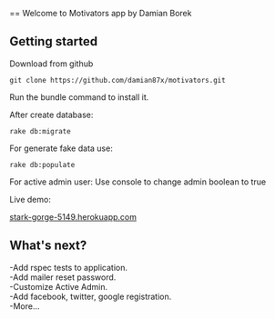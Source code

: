 == Welcome to Motivators app
by Damian Borek


## Getting started

Download from github

```console
git clone https://github.com/damian87x/motivators.git
```
Run the bundle command to install it.

After create database:

```console
rake db:migrate
```

For generate fake data use:

```console
rake db:populate
```
For active admin user:
Use console to change admin boolean to true

Live demo:

<a href="http://stark-gorge-5149.herokuapp.com/">stark-gorge-5149.herokuapp.com</a>

## What's next?

-Add rspec tests to application.<br>
-Add mailer reset password.<br>
-Customize Active Admin.<br>
-Add facebook, twitter, google registration.<br>
-More...
